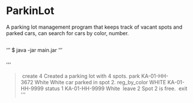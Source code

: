 # ParkinLot

A parking lot management program that keeps track of vacant spots and parked cars, can search for cars by color, number.

## 
‘’’
$ java -jar main.jar
‘’’
### 
'''
> create 4 
Created a parking lot with 4 spots. 
> park KA-01-HH-3672 White
White car parked in spot 2.
> reg_by_color WHITE
KA-01-HH-9999
> status
1 KA-01-HH-9999 White
> leave 2
Spot 2 is free.
> exit
'''

